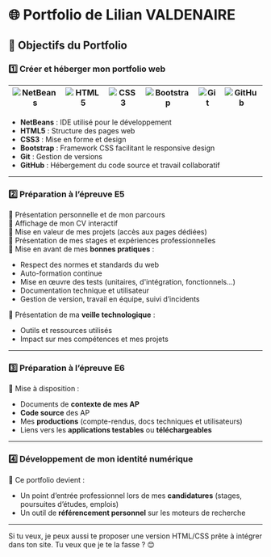 # 🌐 **Portfolio de Lilian VALDENAIRE**

## 🎯 **Objectifs du Portfolio**

### 1️⃣ Créer et héberger mon portfolio web

| ![NetBeans](https://upload.wikimedia.org/wikipedia/commons/thumb/9/98/Apache_NetBeans_Logo.svg/64px-Apache_NetBeans_Logo.svg.png) | ![HTML5](https://upload.wikimedia.org/wikipedia/commons/thumb/6/61/HTML5_logo_and_wordmark.svg/64px-HTML5_logo_and_wordmark.svg.png) | ![CSS3](https://upload.wikimedia.org/wikipedia/commons/thumb/d/d5/CSS3_logo_and_wordmark.svg/46px-CSS3_logo_and_wordmark.svg.png) | ![Bootstrap](https://upload.wikimedia.org/wikipedia/commons/thumb/b/b2/Bootstrap_logo.svg/64px-Bootstrap_logo.svg.png) | ![Git](https://upload.wikimedia.org/wikipedia/commons/thumb/e/e0/Git-logo.svg/128px-Git-logo.svg.png) | ![GitHub](https://upload.wikimedia.org/wikipedia/commons/thumb/9/91/Octicons-mark-github.svg/64px-Octicons-mark-github.svg.png) |
|:--:|:--:|:--:|:--:|:--:|:--:|

- **NetBeans** : IDE utilisé pour le développement  
- **HTML5** : Structure des pages web  
- **CSS3** : Mise en forme et design  
- **Bootstrap** : Framework CSS facilitant le responsive design  
- **Git** : Gestion de versions  
- **GitHub** : Hébergement du code source et travail collaboratif

---

### 2️⃣ **Préparation à l’épreuve E5**

🔸 Présentation personnelle et de mon parcours  
🔸 Affichage de mon CV interactif  
🔸 Mise en valeur de mes projets (accès aux pages dédiées)  
🔸 Présentation de mes stages et expériences professionnelles  
🔸 Mise en avant de mes **bonnes pratiques** :

- Respect des normes et standards du web  
- Auto-formation continue  
- Mise en œuvre des tests (unitaires, d'intégration, fonctionnels...)  
- Documentation technique et utilisateur  
- Gestion de version, travail en équipe, suivi d’incidents

🔸 Présentation de ma **veille technologique** :
- Outils et ressources utilisés
- Impact sur mes compétences et mes projets

---

### 3️⃣ **Préparation à l’épreuve E6**

📁 Mise à disposition :

- Documents de **contexte de mes AP**  
- **Code source** des AP  
- Mes **productions** (compte-rendus, docs techniques et utilisateurs)  
- Liens vers les **applications testables** ou **téléchargeables**

---

### 4️⃣ **Développement de mon identité numérique**

🔗 Ce portfolio devient :

- Un point d’entrée professionnel lors de mes **candidatures** (stages, poursuites d’études, emplois)
- Un outil de **référencement personnel** sur les moteurs de recherche

---

Si tu veux, je peux aussi te proposer une version HTML/CSS prête à intégrer dans ton site. Tu veux que je te la fasse ? 😊
